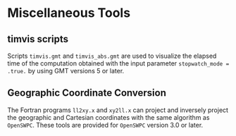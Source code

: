 # Miscellaneous Tools

## timvis scripts

Scripts `timvis.gmt` and `timvis_abs.gmt` are used to visualize the elapsed time of the
computation obtained with the input parameter `stopwatch_mode = .true.`
by using GMT versions 5 or later.

## Geographic Coordinate Conversion

The Fortran programs `ll2xy.x` and `xy2ll.x` can project and inversely
project the geographic and Cartesian coordinates with the same algorithm
as `OpenSWPC`. These tools are provided for `OpenSWPC` version 3.0 or
later.